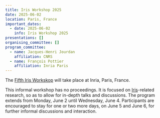 ```yaml
---
title: Iris Workshop 2025
date: 2025-06-02
location: Paris, France
important_dates:
  - date: 2025-06-02
    info: Iris Workshop 2025
presentations: []
organising_committee: []
program_committee:
  - name: Jacques-Henri Jourdan
    affiliation: CNRS
  - name: François Pottier
    affiliation: Inria Paris
---
```


The [Fifth Iris Workskop](https://iris-project.org/workshop-2025/)
will take place at Inria, Paris, France.

This informal workshop has no proceedings.
It is focused on
[Iris](https://iris-project.org)-related research,
so as to allow for in-depth talks and discussions.
The program
extends from Monday, June 2 until Wednesday, June 4.
Participants are encouraged to stay for one or two more days,
on June 5 and June 6,
for further informal discussions and interaction.

